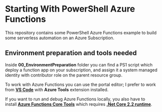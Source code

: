 # Starting With PowerShell Azure Functions

This repository contains some PowerShell Azure Functions example to build some serverless automation on an Azure Subscription.

## Environment preparation and tools needed

Inside **00_EnvironmentPreparation** folder you can find a PS1 script which deploy a function app on your subscription, and assign it a system managed identity with contributor role on the parent resource group.

To work with Azure Functions you can use the portal editor; I prefer to work from **[VS Code](https://code.visualstudio.com/)** with **Azure Tools** extension installed.

If you want to run and debug Azure Functions locally, you also have to install **[Azure Functions Core Tools](https://docs.microsoft.com/it-it/azure/javascript/tutorial-vscode-serverless-node-01)** which requires **[.Net Core 2.2 runtime](https://dotnet.microsoft.com/download/dotnet-core/2.2)**.
